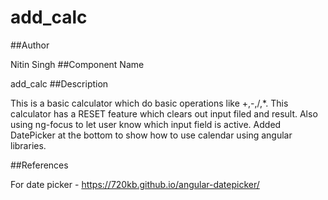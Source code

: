 # add_calc

##Author 

Nitin Singh
##Component Name

add_calc
##Description

This is a basic calculator which do basic operations like +,-,/,*. This calculator has a RESET feature which clears out input filed and result.
Also using ng-focus to let user know which input field is active. Added DatePicker at the bottom to show how to use calendar using angular libraries.

##References

For date picker - 
https://720kb.github.io/angular-datepicker/
